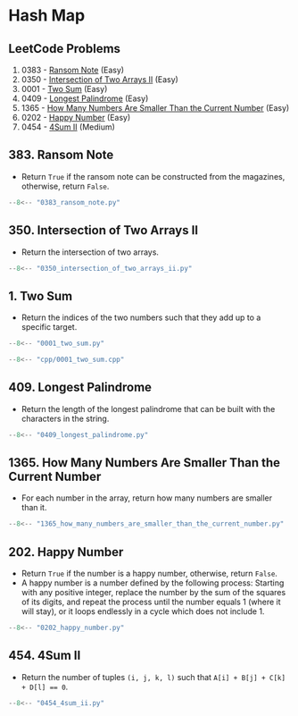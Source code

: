 # Hash Map

## LeetCode Problems

1. 0383 - [Ransom Note](https://leetcode.com/problems/ransom-note/) (Easy)
2. 0350 - [Intersection of Two Arrays II](https://leetcode.com/problems/intersection-of-two-arrays-ii/) (Easy)
3. 0001 - [Two Sum](https://leetcode.com/problems/two-sum/) (Easy)
4. 0409 - [Longest Palindrome](https://leetcode.com/problems/longest-palindrome/) (Easy)
5. 1365 - [How Many Numbers Are Smaller Than the Current Number](https://leetcode.com/problems/how-many-numbers-are-smaller-than-the-current-number/) (Easy)
6. 0202 - [Happy Number](https://leetcode.com/problems/happy-number/) (Easy)
7. 0454 - [4Sum II](https://leetcode.com/problems/4sum-ii/) (Medium)

## 383. Ransom Note

- Return `True` if the ransom note can be constructed from the magazines, otherwise, return `False`.

```python linenums="1"
--8<-- "0383_ransom_note.py"
```

## 350. Intersection of Two Arrays II

- Return the intersection of two arrays.

```python linenums="1"
--8<-- "0350_intersection_of_two_arrays_ii.py"
```

## 1. Two Sum

- Return the indices of the two numbers such that they add up to a specific target.

```python linenums="1"
--8<-- "0001_two_sum.py"
```

```cpp linenums="1"
--8<-- "cpp/0001_two_sum.cpp"
```

## 409. Longest Palindrome

- Return the length of the longest palindrome that can be built with the characters in the string.

```python linenums="1"
--8<-- "0409_longest_palindrome.py"
```

## 1365. How Many Numbers Are Smaller Than the Current Number

- For each number in the array, return how many numbers are smaller than it.

```python linenums="1"
--8<-- "1365_how_many_numbers_are_smaller_than_the_current_number.py"
```

## 202. Happy Number

- Return `True` if the number is a happy number, otherwise, return `False`.
- A happy number is a number defined by the following process: Starting with any positive integer, replace the number by the sum of the squares of its digits, and repeat the process until the number equals 1 (where it will stay), or it loops endlessly in a cycle which does not include 1.

```python linenums="1"
--8<-- "0202_happy_number.py"
```

## 454. 4Sum II

- Return the number of tuples `(i, j, k, l)` such that `A[i] + B[j] + C[k] + D[l] == 0`.

```python linenums="1"
--8<-- "0454_4sum_ii.py"
```
